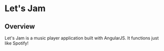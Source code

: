 # Let's Jam

## Overview
Let's Jam is a music player application built with AngularJS. It functions just like Spotify!
